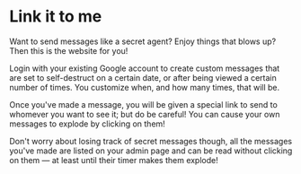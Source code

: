 # Link it to me

Want to send messages like a secret agent? Enjoy things that blows up? Then this is the website for you!

Login with your existing Google account to create custom messages that are set to self-destruct on a certain
date, or after being viewed a certain number of times. You customize when, and how many times, that will be.

Once you've made a message, you will be given a special link to send to whomever you want to see it; but do be
careful! You can cause your own messages to explode by clicking on them!

Don't worry about losing track of secret messages though, all the messages you've made are listed on your admin
page and can be read without clicking on them &mdash; at least until their timer makes them explode!
